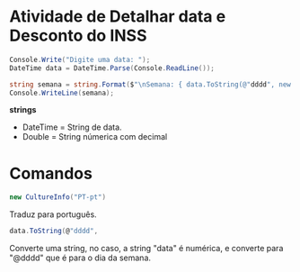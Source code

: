 # Atividade de Detalhar data e Desconto do INSS

```csharp
Console.Write("Digite uma data: ");
DateTime data = DateTime.Parse(Console.ReadLine());

string semana = string.Format($"\nSemana: { data.ToString(@"dddd", new CultureInfo("PT-pt")) }");
Console.WriteLine(semana);
```
**strings**
- DateTime = String de data.
- Double = String númerica com decimal

# Comandos

```csharp
new CultureInfo("PT-pt")
```
Traduz para português.

```csharp
data.ToString(@"dddd",
```
Converte uma string, no caso, a string "data" é numérica, e converte para "@dddd" que é para o dia da semana.
